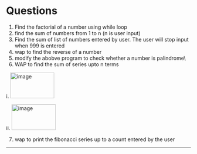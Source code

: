 # Questions

1. Find the factorial of a number using while loop
2. find the sum of numbers from 1 to n (n is user input)
3. Find the sum of list of numbers entered by user. The user will stop input when 999 is entered
4. wap to find the reverse of a number
5. modify the abobve program to check whether a number is palindrome\
6. WAP to find the sum of series upto n terms

  i. <img width="120" height="70" alt="image" src="https://github.com/user-attachments/assets/6460a636-4413-44a1-aef3-8791df729920" />
  
  ii. <img width="120" height="70" alt="image" src="https://github.com/user-attachments/assets/52c5813a-d267-4f30-8aa9-549475fcf8f0" />

7. wap to print the fibonacci series up to a count entered by the user
***

